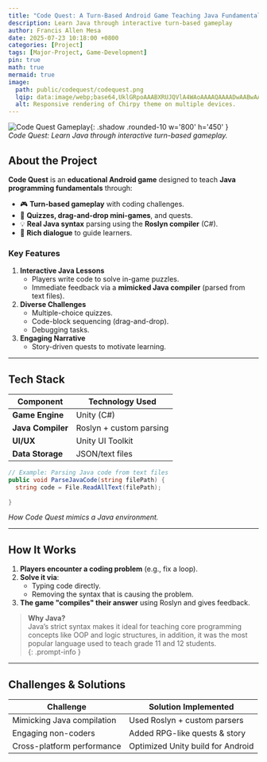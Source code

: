```yaml
---
title: "Code Quest: A Turn-Based Android Game Teaching Java Fundamentals"
description: Learn Java through interactive turn-based gameplay
author: Francis Allen Mesa
date: 2025-07-23 10:18:00 +0800
categories: [Project]
tags: [Major-Project, Game-Development]
pin: true
math: true
mermaid: true
image:
  path: public/codequest/codequest.png
  lqip: data:image/webp;base64,UklGRpoAAABXRUJQVlA4WAoAAAAQAAAADwAABwAAQUxQSDIAAAARL0AmbZurmr57yyIiqE8oiG0bejIYEQTgqiDA9vqnsUSI6H+oAERp2HZ65qP/VIAWAFZQOCBCAAAA8AEAnQEqEAAIAAVAfCWkAALp8sF8rgRgAP7o9FDvMCkMde9PK7euH5M1m6VWoDXf2FkP3BqV0ZYbO6NA/VFIAAAA
  alt: Responsive rendering of Chirpy theme on multiple devices.
---
```


![Code Quest Gameplay](public/codequest/codequest.gif){: .shadow .rounded-10 w='800' h='450' }  
*Code Quest: Learn Java through interactive turn-based gameplay.*  

## **About the Project**  
**Code Quest** is an **educational Android game** designed to teach **Java programming fundamentals** through:  
- 🎮 **Turn-based gameplay** with coding challenges.  
- 📝 **Quizzes, drag-and-drop mini-games**, and quests.  
- 💡 **Real Java syntax** parsing using the **Roslyn compiler** (C#).  
- 📖 **Rich dialogue** to guide learners.  

### **Key Features**  
1. **Interactive Java Lessons**  
   - Players write code to solve in-game puzzles.  
   - Immediate feedback via a **mimicked Java compiler** (parsed from text files).  
2. **Diverse Challenges**  
   - Multiple-choice quizzes.  
   - Code-block sequencing (drag-and-drop).  
   - Debugging tasks.  
3. **Engaging Narrative**  
   - Story-driven quests to motivate learning.  

---

## **Tech Stack**  
| Component         | Technology Used         |
| ----------------- | ----------------------- |
| **Game Engine**   | Unity (C#)              |
| **Java Compiler** | Roslyn + custom parsing |
| **UI/UX**         | Unity UI Toolkit        |
| **Data Storage**  | JSON/text files         |

```csharp  
// Example: Parsing Java code from text files  
public void ParseJavaCode(string filePath) {  
  string code = File.ReadAllText(filePath);  
  
}  
```  
*How Code Quest mimics a Java environment.*  

---

## **How It Works**  
1. **Players encounter a coding problem** (e.g., fix a loop).  
2. **Solve it via**:  
   - Typing code directly.  
   - Removing the syntax that is causing the problem.
3. **The game "compiles" their answer** using Roslyn and gives feedback.  

> **Why Java?**  
> Java’s strict syntax makes it ideal for teaching core programming concepts like OOP and logic structures, in addition, it was the most popular language used to teach grade 11 and 12 students.  
{: .prompt-info }  

---

## **Challenges & Solutions**  

| Challenge                  | Solution Implemented              |
|----------------------------|-----------------------------------|
| Mimicking Java compilation | Used Roslyn + custom parsers      |
| Engaging non-coders        | Added RPG-like quests & story     |
| Cross-platform performance | Optimized Unity build for Android |
